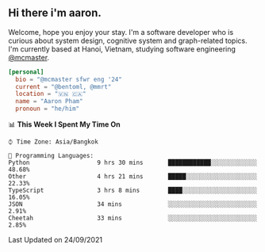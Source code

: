 <h2><b>Hi there i'm aaron. </b></h2>

Welcome, hope you enjoy your stay. I'm a software developer who is curious about system design, cognitive system and graph-related topics. I'm currently based at Hanoi, Vietnam, studying software engineering [@mcmaster](https://www.mcmaster.ca/).

```toml
[personal]
  bio = "@mcmaster sfwr eng '24"
  current = "@bentoml, @mmrt"
  location = "🇻🇳 🇨🇦"
  name = "Aaron Pham"
  pronoun = "he/him"
```
<!--<img src="https://github-readme-stats.vercel.app/api?username=aarnphm&show_icons=true&count_private=true&theme=dark" height="170"/>-->
<!--<img src="https://github-readme-stats.vercel.app/api/top-langs/?username=aarnphm&layout=compact&hide=css&theme=dark" height="170" />-->

<!--START_SECTION:waka-->
📊 **This Week I Spent My Time On** 

```text
⌚︎ Time Zone: Asia/Bangkok

💬 Programming Languages: 
Python                   9 hrs 30 mins       ████████████░░░░░░░░░░░░░   48.68% 
Other                    4 hrs 21 mins       █████░░░░░░░░░░░░░░░░░░░░   22.33% 
TypeScript               3 hrs 8 mins        ████░░░░░░░░░░░░░░░░░░░░░   16.05% 
JSON                     34 mins             ░░░░░░░░░░░░░░░░░░░░░░░░░   2.91% 
Cheetah                  33 mins             ░░░░░░░░░░░░░░░░░░░░░░░░░   2.85%

```


 Last Updated on 24/09/2021
<!--END_SECTION:waka-->

